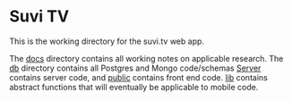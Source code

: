 # Suvi TV

This is the working directory for the suvi.tv web app.

The [docs](./_docs_) directory contains all working notes on applicable research.
The [db](./db) directory contains all Postgres and Mongo code/schemas
[Server](./server) contains server code, and [public](./public) contains front end code.
[lib](./lib) contains abstract functions that will eventually be applicable to mobile code.
